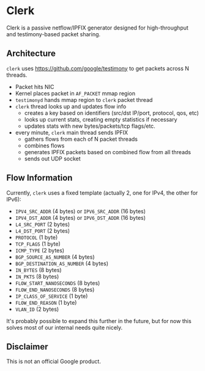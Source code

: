 # Clerk

Clerk is a passive netflow/IPFIX generator designed for high-throughput and
testimony-based packet sharing.

## Architecture

`clerk` uses https://github.com/google/testimony to get packets across N threads.

   * Packet hits NIC
   * Kernel places packet in `AF_PACKET` mmap region
   * `testimonyd` hands mmap region to `clerk` packet thread
   * `clerk` thread looks up and updates flow info
      * creates a key based on identifiers (src/dst IP/port, protocol, qos, etc)
      * looks up current stats, creating empty statistics if necessary
      * updates stats with new bytes/packets/tcp flags/etc.
   * every minute, `clerk` main thread sends IPFIX
      * gathers flows from each of N packet threads
      * combines flows
      * generates IPFIX packets based on combined flow from all threads
      * sends out UDP socket

## Flow Information

Currently, `clerk` uses a fixed template (actually 2, one for IPv4, the other
for IPv6):

   * `IPV4_SRC_ADDR` (4 bytes) or `IPV6_SRC_ADDR` (16 bytes)
   * `IPV4_DST_ADDR` (4 bytes) or `IPV6_DST_ADDR` (16 bytes)
   * `L4_SRC_PORT` (2 bytes)
   * `L4_DST_PORT` (2 bytes)
   * `PROTOCOL` (1 byte)
   * `TCP_FLAGS` (1 byte)
   * `ICMP_TYPE` (2 bytes)
   * `BGP_SOURCE_AS_NUMBER` (4 bytes)
   * `BGP_DESTINATION_AS_NUMBER` (4 bytes)
   * `IN_BYTES` (8 bytes)
   * `IN_PKTS` (8 bytes)
   * `FLOW_START_NANOSECONDS` (8 bytes)
   * `FLOW_END_NANOSECONDS` (8 bytes)
   * `IP_CLASS_OF_SERVICE` (1 byte)
   * `FLOW_END_REASON` (1 byte)
   * `VLAN_ID` (2 bytes)

It's probably possible to expand this further in the future, but for now this
solves most of our internal needs quite nicely.

## Disclaimer

This is not an official Google product.
